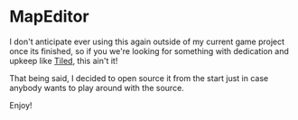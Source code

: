 # MapEditor

I don't anticipate ever using this again outside of my current game project once its finished, so if you we're looking for something with dedication and upkeep like [Tiled](https://www.mapeditor.org/), this ain't it!

That being said, I decided to open source it from the start just in case anybody wants to play around with the source.

Enjoy!
